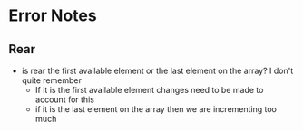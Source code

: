 # Error Notes

## Rear

- is rear the first available element or the last element on the array? I don't quite remember
  - If it is the first available element changes need to be made to account for this
  - if it is the last element on the array then we are incrementing too much
